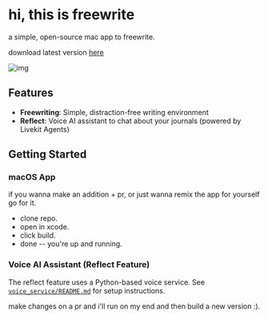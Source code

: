 # hi, this is freewrite

a simple, open-source mac app to freewrite.

download latest version [here](https://www.freewrite.io/)

![img](https://i.imgur.com/2ucbtff.gif)

## Features

- **Freewriting**: Simple, distraction-free writing environment
- **Reflect**: Voice AI assistant to chat about your journals (powered by Livekit Agents)

## Getting Started

### macOS App

if you wanna make an addition + pr,
or just wanna remix the app for yourself go for it.

- clone repo.
- open in xcode.
- click build.
- done -- you're up and running.

### Voice AI Assistant (Reflect Feature)

The reflect feature uses a Python-based voice service. See [`voice_service/README.md`](voice_service/README.md) for setup instructions.

make changes on a pr and i'll run on my end and then build a new version :).
